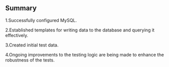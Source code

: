 ## Summary

  1.Successfully configured MySQL.
  
  2.Established templates for writing data to the database and querying it effectively.
  
  3.Created initial test data.
  
  4.Ongoing improvements to the testing logic are being made to enhance the robustness of the tests.
